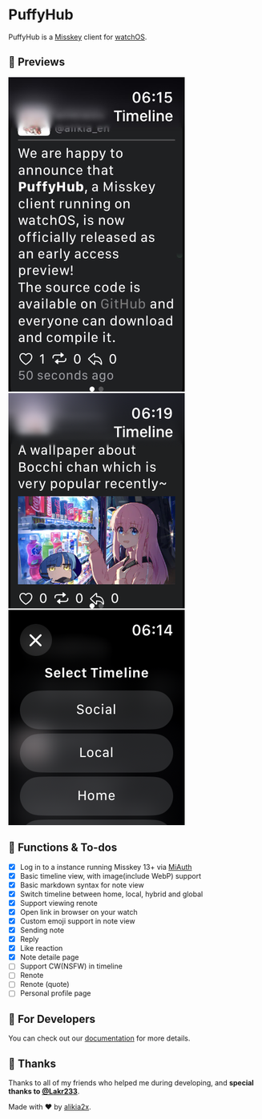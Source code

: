 # PuffyHub

PuffyHub is a [Misskey](https://misskey-hub.net) client for [watchOS](https://www.apple.com/watchos/).

## 👀 Previews

![Plain Post](./Resources/Assets/Post.png)
![Post with image](./Resources/Assets/ImagePost.png)
![Timeline selector](./Resources/Assets/TimelineSelect.png)

## 🌟 Functions & To-dos

- [x] Log in to a instance running Misskey 13+ via [MiAuth](https://misskey-hub.net/ja/docs/for-developers/api/token/miauth/)
- [x] Basic timeline view, with image(include WebP) support
- [x] Basic markdown syntax for note view
- [x] Switch timeline between home, local, hybrid and global
- [x] Support viewing renote
- [x] Open link in browser on your watch
- [x] Custom emoji support in note view
- [x] Sending note
- [x] Reply
- [x] Like reaction
- [x] Note detaile page
- [ ] Support CW(NSFW) in timeline
- [ ] Renote
- [ ] Renote (quote)
- [ ] Personal profile page

## 🔧 For Developers

You can check out our [documentation](./Docs/README.md) for more details.

## 🥰 Thanks

Thanks to all of my friends who helped me during developing, and **special thanks to [@Lakr233](https://twitter.com/@Lakr233)**.

Made with ❤️ by [alikia2x](https://alikia2x.com).
